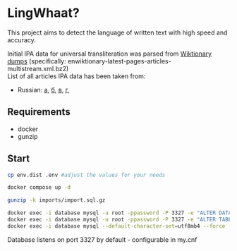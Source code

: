 # LingWhaat?

This project aims to detect the language of written text with high speed and accuracy.

Initial IPA data for universal transliteration was parsed from [Wiktionary](https://en.wiktionary.org/wiki/Wiktionary:Main_Page) [dumps](https://dumps.wikimedia.org/enwiktionary/latest/) (specifically: enwiktionary-latest-pages-articles-multistream.xml.bz2)\
List of all articles IPA data has been taken from:
* Russian:
[а](docs/en_wiktionary_russian_а.md), 
[б](docs/en_wiktionary_russian_б.md),
[в](docs/en_wiktionary_russian_в.md),
[г](docs/en_wiktionary_russian_г.md),

## Requirements
* docker
* gunzip

## Start

```bash
cp env.dist .env #adjust the values for your needs

docker compose up -d

gunzip -k imports/import.sql.gz

docker exec -i database mysql -u root -ppassword -P 3327 -e "ALTER DATABASE lingwhaat CHARACTER SET = utf8mb4 COLLATE = utf8mb4_0900_ai_ci;"
docker exec -i database mysql -u root -ppassword -P 3327 -e "ALTER TABLE lingwhaat.pronunciation CONVERT TO CHARACTER SET utf8mb4 COLLATE utf8mb4_0900_ai_ci;"
docker exec -i database mysql --default-character-set=utf8mb4 --force -u root -ppassword -P 3327 lingwhaat < imports/import.sql
```

Database listens on port 3327 by default - configurable in my.cnf